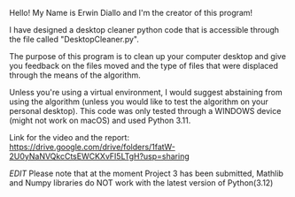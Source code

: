 Hello! My Name is Erwin Diallo and I'm the creator of this program!

I have designed a desktop cleaner python code that is accessible through the file called "DesktopCleaner.py".

The purpose of this program is to clean up your computer desktop and give you feedback on the files moved and the type of files that were displaced through the means of the algorithm.


Unless you're using a virtual environment, I would suggest abstaining from using the algorithm (unless you would like to test the algorithm on your personal desktop).
This code was only tested through a WINDOWS device (might not work on macOS) and used Python 3.11.

Link for the video and the report:
https://drive.google.com/drive/folders/1fatW-2U0yNaNVQkcCtsEWCKXvFI5LTgH?usp=sharing


*EDIT*
Please note that at the moment Project 3 has been submitted, Mathlib and Numpy libraries do NOT work with the latest version of Python(3.12)
